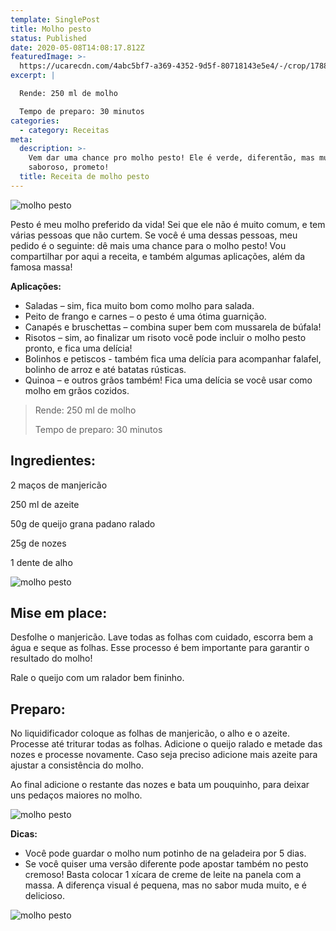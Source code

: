 ```yaml
---
template: SinglePost
title: Molho pesto
status: Published
date: 2020-05-08T14:08:17.812Z
featuredImage: >-
  https://ucarecdn.com/4abc5bf7-a369-4352-9d5f-80718143e5e4/-/crop/1788x998/0,0/-/preview/
excerpt: |

  Rende: 250 ml de molho 

  Tempo de preparo: 30 minutos 
categories:
  - category: Receitas
meta:
  description: >-
    Vem dar uma chance pro molho pesto! Ele é verde, diferentão, mas muito
    saboroso, prometo!
  title: Receita de molho pesto
---
```

![molho pesto](https://ucarecdn.com/7a925154-4ea5-4a82-a17a-a39eaa84de6d/-/crop/1788x986/0,0/-/preview/)

Pesto é meu molho preferido da vida! Sei que ele não é muito comum, e tem várias pessoas que não curtem. Se você é uma dessas pessoas, meu pedido é o seguinte: dê mais uma chance para o molho pesto! Vou compartilhar por aqui a receita, e também algumas aplicações, além da famosa massa! 

**Aplicações:** 

* Saladas – sim, fica muito bom como molho para salada. 
* Peito de frango e carnes – o pesto é uma ótima guarnição. 
* Canapés e bruschettas – combina super bem com mussarela de búfala! 
* Risotos – sim, ao finalizar um risoto você pode incluir o molho pesto pronto, e fica uma delícia! 
* Bolinhos e petiscos - também fica uma delícia para acompanhar falafel, bolinho de arroz e até batatas rústicas. 
* Quinoa – e outros grãos também! Fica uma delícia se você usar como molho em grãos cozidos. 

> Rende: 250 ml de molho 
>
> Tempo de preparo: 30 minutos 

## Ingredientes:

2 maços de manjericão 

250 ml de azeite  

50g de queijo grana padano ralado 

25g de nozes 

1 dente de alho 

![molho pesto](https://ucarecdn.com/a024ade5-9468-4ad3-b64b-82e885c512a1/)

## Mise em place:

Desfolhe o manjericão. Lave todas as folhas com cuidado, escorra bem a água e seque as folhas. Esse processo é bem importante para garantir o resultado do molho! 

Rale o queijo com um ralador bem fininho. 

## 

## Preparo:

No liquidificador coloque as folhas de manjericão, o alho e o azeite. Processe até triturar todas as folhas. Adicione o queijo ralado e metade das nozes e processe novamente. Caso seja preciso adicione mais azeite para ajustar a consistência do molho. 

Ao final adicione o restante das nozes e bata um pouquinho, para deixar uns pedaços maiores no molho. 

![molho pesto](https://ucarecdn.com/4d8bf2ae-05d9-49ae-8622-3e33481dc7c9/)

**Dicas:** 

* Você pode guardar o molho num potinho de na geladeira por 5 dias. 
* Se você quiser uma versão diferente pode apostar também no pesto cremoso! Basta colocar 1 xícara de creme de leite na panela com a massa. 
  A diferença visual é pequena, mas no sabor muda muito, e é delicioso.

![molho pesto](https://ucarecdn.com/3e81a5dc-fc0e-4bff-8ce5-f9b48b20ddd0/)
